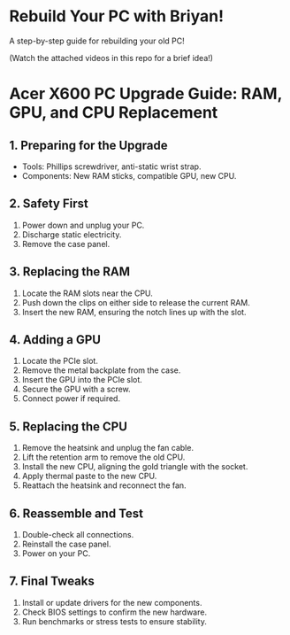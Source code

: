 # Rebuild Your PC with Briyan!

A step-by-step guide for rebuilding your old PC!

(Watch the attached videos in this repo for a brief idea!)

# Acer X600 PC Upgrade Guide: RAM, GPU, and CPU Replacement

## 1. Preparing for the Upgrade
- Tools: Phillips screwdriver, anti-static wrist strap.
- Components: New RAM sticks, compatible GPU, new CPU.

## 2. Safety First
1. Power down and unplug your PC.
2. Discharge static electricity.
3. Remove the case panel.

## 3. Replacing the RAM
1. Locate the RAM slots near the CPU.
2. Push down the clips on either side to release the current RAM.
3. Insert the new RAM, ensuring the notch lines up with the slot.

## 4. Adding a GPU
1. Locate the PCIe slot.
2. Remove the metal backplate from the case.
3. Insert the GPU into the PCIe slot.
4. Secure the GPU with a screw.
5. Connect power if required.

## 5. Replacing the CPU
1. Remove the heatsink and unplug the fan cable.
2. Lift the retention arm to remove the old CPU.
3. Install the new CPU, aligning the gold triangle with the socket.
4. Apply thermal paste to the new CPU.
5. Reattach the heatsink and reconnect the fan.

## 6. Reassemble and Test
1. Double-check all connections.
2. Reinstall the case panel.
3. Power on your PC.

## 7. Final Tweaks
1. Install or update drivers for the new components.
2. Check BIOS settings to confirm the new hardware.
3. Run benchmarks or stress tests to ensure stability.
